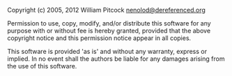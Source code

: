 Copyright (c) 2005, 2012 William Pitcock <nenolod@dereferenced.org>

Permission to use, copy, modify, and/or distribute this software for any
purpose with or without fee is hereby granted, provided that the above
copyright notice and this permission notice appear in all copies.

This software is provided 'as is' and without any warranty, express or
implied.  In no event shall the authors be liable for any damages arising
from the use of this software.
